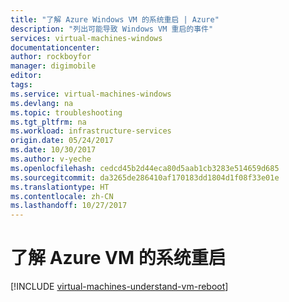 ```yaml
---
title: "了解 Azure Windows VM 的系统重启 | Azure"
description: "列出可能导致 Windows VM 重启的事件"
services: virtual-machines-windows
documentationcenter: 
author: rockboyfor
manager: digimobile
editor: 
tags: 
ms.service: virtual-machines-windows
ms.devlang: na
ms.topic: troubleshooting
ms.tgt_pltfrm: na
ms.workload: infrastructure-services
origin.date: 05/24/2017
ms.date: 10/30/2017
ms.author: v-yeche
ms.openlocfilehash: cedcd45b2d44eca80d5aab1cb3283e514659d685
ms.sourcegitcommit: da3265de286410af170183dd1804d1f08f33e01e
ms.translationtype: HT
ms.contentlocale: zh-CN
ms.lasthandoff: 10/27/2017
---
```

# <a name="understand-a-system-reboot-for-azure-vm"></a>了解 Azure VM 的系统重启

[!INCLUDE [virtual-machines-understand-vm-reboot](../../../includes/virtual-machines-understand-vm-reboot.md)]
<!--Update_Description: update meta properties-->